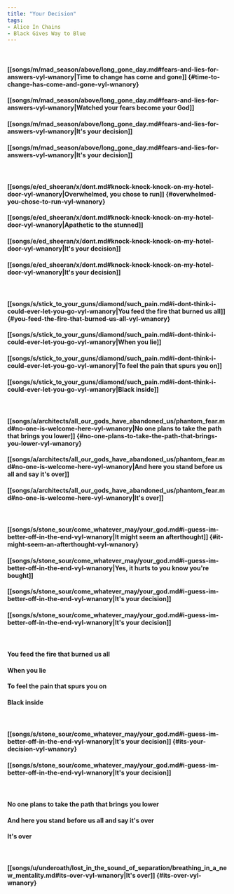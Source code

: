 ```yaml
---
title: "Your Decision"
tags:
- Alice In Chains
- Black Gives Way to Blue
---
```

&nbsp;
#### [[songs/m/mad_season/above/long_gone_day.md#fears-and-lies-for-answers-vyl-wnanory|Time to change has come and gone]] {#time-to-change-has-come-and-gone-vyl-wnanory}
#### [[songs/m/mad_season/above/long_gone_day.md#fears-and-lies-for-answers-vyl-wnanory|Watched your fears become your God]]
#### [[songs/m/mad_season/above/long_gone_day.md#fears-and-lies-for-answers-vyl-wnanory|It's your decision]]
#### [[songs/m/mad_season/above/long_gone_day.md#fears-and-lies-for-answers-vyl-wnanory|It's your decision]]
&nbsp;
#### [[songs/e/ed_sheeran/x/dont.md#knock-knock-knock-on-my-hotel-door-vyl-wnanory|Overwhelmed, you chose to run]] {#overwhelmed-you-chose-to-run-vyl-wnanory}
#### [[songs/e/ed_sheeran/x/dont.md#knock-knock-knock-on-my-hotel-door-vyl-wnanory|Apathetic to the stunned]]
#### [[songs/e/ed_sheeran/x/dont.md#knock-knock-knock-on-my-hotel-door-vyl-wnanory|It's your decision]]
#### [[songs/e/ed_sheeran/x/dont.md#knock-knock-knock-on-my-hotel-door-vyl-wnanory|It's your decision]]
&nbsp;
#### [[songs/s/stick_to_your_guns/diamond/such_pain.md#i-dont-think-i-could-ever-let-you-go-vyl-wnanory|You feed the fire that burned us all]] {#you-feed-the-fire-that-burned-us-all-vyl-wnanory}
#### [[songs/s/stick_to_your_guns/diamond/such_pain.md#i-dont-think-i-could-ever-let-you-go-vyl-wnanory|When you lie]]
#### [[songs/s/stick_to_your_guns/diamond/such_pain.md#i-dont-think-i-could-ever-let-you-go-vyl-wnanory|To feel the pain that spurs you on]]
#### [[songs/s/stick_to_your_guns/diamond/such_pain.md#i-dont-think-i-could-ever-let-you-go-vyl-wnanory|Black inside]]
&nbsp;
#### [[songs/a/architects/all_our_gods_have_abandoned_us/phantom_fear.md#no-one-is-welcome-here-vyl-wnanory|No one plans to take the path that brings you lower]] {#no-one-plans-to-take-the-path-that-brings-you-lower-vyl-wnanory}
#### [[songs/a/architects/all_our_gods_have_abandoned_us/phantom_fear.md#no-one-is-welcome-here-vyl-wnanory|And here you stand before us all and say it's over]]
#### [[songs/a/architects/all_our_gods_have_abandoned_us/phantom_fear.md#no-one-is-welcome-here-vyl-wnanory|It's over]]
&nbsp;
#### [[songs/s/stone_sour/come_whatever_may/your_god.md#i-guess-im-better-off-in-the-end-vyl-wnanory|It might seem an afterthought]] {#it-might-seem-an-afterthought-vyl-wnanory}
#### [[songs/s/stone_sour/come_whatever_may/your_god.md#i-guess-im-better-off-in-the-end-vyl-wnanory|Yes, it hurts to you know you're bought]]
#### [[songs/s/stone_sour/come_whatever_may/your_god.md#i-guess-im-better-off-in-the-end-vyl-wnanory|It's your decision]]
#### [[songs/s/stone_sour/come_whatever_may/your_god.md#i-guess-im-better-off-in-the-end-vyl-wnanory|It's your decision]]
&nbsp;
#### You feed the fire that burned us all
#### When you lie
#### To feel the pain that spurs you on
#### Black inside
&nbsp;
#### [[songs/s/stone_sour/come_whatever_may/your_god.md#i-guess-im-better-off-in-the-end-vyl-wnanory|It's your decision]] {#its-your-decision-vyl-wnanory}
#### [[songs/s/stone_sour/come_whatever_may/your_god.md#i-guess-im-better-off-in-the-end-vyl-wnanory|It's your decision]]
&nbsp;
#### No one plans to take the path that brings you lower
#### And here you stand before us all and say it's over
#### It's over
&nbsp;
#### [[songs/u/underoath/lost_in_the_sound_of_separation/breathing_in_a_new_mentality.md#its-over-vyl-wnanory|It's over]] {#its-over-vyl-wnanory}
